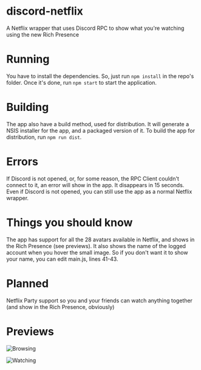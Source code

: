 # discord-netflix
A Netflix wrapper that uses Discord RPC to show what you're watching using the new Rich Presence

# Running
You have to install the dependencies. So, just run `npm install` in the repo's folder.
Once it's done, run `npm start` to start the application.

# Building
The app also have a build method, used for distribution. It will generate a NSIS installer for the app, and a packaged version of it.
To build the app for distribution, run `npm run dist`.

# Errors
If Discord is not opened, or, for some reason, the RPC Client couldn't connect to it, an error will show in the app. It disappears in 15 seconds.
Even if Discord is not opened, you can still use the app as a normal Netflix wrapper.

# Things you should know
The app has support for all the 28 avatars available in Netflix, and shows in the Rich Presence (see previews). It also shows the name of the logged account when you hover the small image. So if you don't want it to show your name, you can edit main.js, lines 41-43.

# Planned
Netflix Party support so you and your friends can watch anything together (and show in the Rich Presence, obviously)

# Previews
![Browsing](https://nirewen.s-ul.eu/i7XVpo6t.png)

![Watching](https://nirewen.s-ul.eu/1p7pev5D.png) 